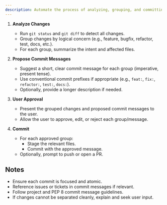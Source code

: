 ```yaml
---
description: Automate the process of analyzing, grouping, and committing code changes with user-in-the-loop approval, following project best practices.
---
```


1. **Analyze Changes**
   - Run `git status` and `git diff` to detect all changes.
   - Group changes by logical concern (e.g., feature, bugfix, refactor, test, docs, etc.).
   - For each group, summarize the intent and affected files.

2. **Propose Commit Messages**
   - Suggest a short, clear commit message for each group (imperative, present tense).
   - Use conventional commit prefixes if appropriate (e.g., `feat:`, `fix:`, `refactor:`, `test:`, `docs:`).
   - Optionally, provide a longer description if needed.

3. **User Approval**
   - Present the grouped changes and proposed commit messages to the user.
   - Allow the user to approve, edit, or reject each group/message.

4. **Commit**
   - For each approved group:
     - Stage the relevant files.
     - Commit with the approved message.
   - Optionally, prompt to push or open a PR.

## Notes
- Ensure each commit is focused and atomic.
- Reference issues or tickets in commit messages if relevant.
- Follow project and PEP 8 commit message guidelines.
- If changes cannot be separated cleanly, explain and seek user input.
